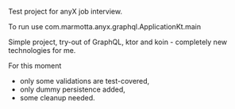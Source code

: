 Test project for anyX job interview. 

To run use com.marmotta.anyx.graphql.ApplicationKt.main


Simple project, try-out of GraphQL, ktor and koin - completely new technologies for me.


For this moment 
 - only some validations are test-covered, 
 - only dummy persistence added, 
 - some cleanup needed.


